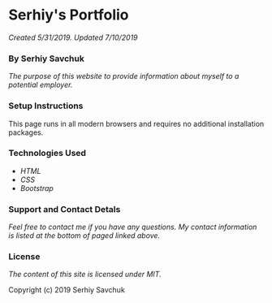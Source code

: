 # Serhiy's Portfolio
_Created 5/31/2019. Updated 7/10/2019_

### By Serhiy Savchuk

_The purpose of this website to provide information about myself to a potential employer._

### Setup Instructions
This page runs in all modern browsers and requires no additional installation packages.

### Technologies Used
* _HTML_
* _CSS_
* _Bootstrap_

### Support and Contact Detals
_Feel free to contact me if you have any questions. My contact information is listed at the bottom of paged linked above._

### License
_The content of this site is licensed under MIT._

Copyright (c) 2019 Serhiy Savchuk
